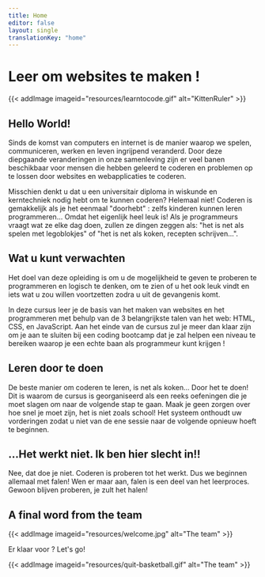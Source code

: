```yaml
---
title: Home
editor: false
layout: single
translationKey: "home"
---
```



# Leer om websites te maken !

{{< addImage imageid="resources/learntocode.gif" alt="KittenRuler" >}}

## Hello World!
Sinds de komst van computers en internet is de manier waarop we spelen, communiceren, werken en leven ingrijpend veranderd. Door deze diepgaande veranderingen in onze samenleving zijn er veel banen beschikbaar voor mensen die hebben geleerd te coderen en problemen op te lossen door websites en webapplicaties te coderen.

Misschien denkt u dat u een universitair diploma in wiskunde en kerntechniek nodig hebt om te kunnen coderen? Helemaal niet! Coderen is gemakkelijk als je het eenmaal "doorhebt" : zelfs kinderen kunnen leren programmeren... Omdat het eigenlijk heel leuk is! Als je programmeurs vraagt wat ze elke dag doen, zullen ze dingen zeggen als: "het is net als spelen met legoblokjes" of "het is net als koken, recepten schrijven...".

## Wat u kunt verwachten

Het doel van deze opleiding is om u de mogelijkheid te geven te proberen te programmeren en logisch te denken, om te zien of u het ook leuk vindt en iets wat u zou willen voortzetten zodra u uit de gevangenis komt.

In deze cursus leer je de basis van het maken van websites en het programmeren met behulp van de 3 belangrijkste talen van het web: HTML, CSS, en JavaScript. Aan het einde van de cursus zul je meer dan klaar zijn om je aan te sluiten bij een coding bootcamp dat je zal helpen een niveau te bereiken waarop je een echte baan als programmeur kunt krijgen !

## Leren door te doen
De beste manier om coderen te leren, is net als koken... Door het te doen! Dit is waarom de cursus is georganiseerd als een reeks oefeningen die je moet slagen om naar de volgende stap te gaan. Maak je geen zorgen over hoe snel je moet zijn, het is niet zoals school! Het systeem onthoudt uw vorderingen zodat u niet van de ene sessie naar de volgende opnieuw hoeft te beginnen.

## ...Het werkt niet. Ik ben hier slecht in!!
Nee, dat doe je niet. Coderen is proberen tot het werkt. Dus we beginnen allemaal met falen! Wen er maar aan, falen is een deel van het leerproces. Gewoon blijven proberen, je zult het halen!

## A final word from the team
{{< addImage imageid="resources/welcome.jpg" alt="The team" >}}


Er klaar voor ? Let's go!

{{< addImage imageid="resources/quit-basketball.gif" alt="The team" >}}


